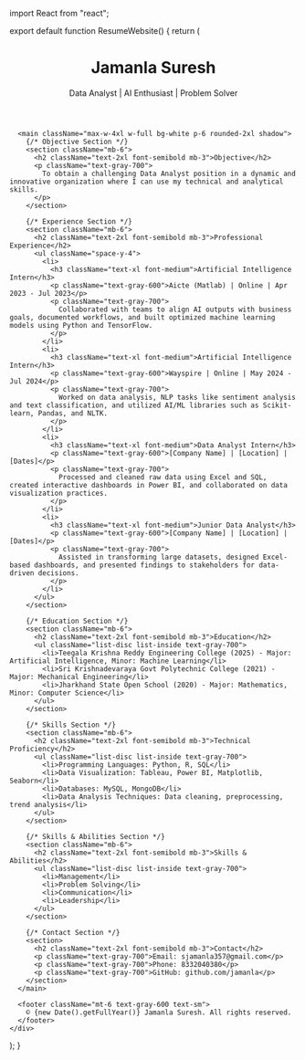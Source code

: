 import React from "react";

export default function ResumeWebsite() {
  return (
    <div className="min-h-screen bg-gray-100 flex flex-col items-center p-6">
      <header className="bg-white shadow w-full p-6 rounded-2xl mb-6">
        <h1 className="text-3xl font-bold text-center">Jamanla Suresh</h1>
        <p className="text-center text-gray-600">Data Analyst | AI Enthusiast | Problem Solver</p>
      </header>

      <main className="max-w-4xl w-full bg-white p-6 rounded-2xl shadow">
        {/* Objective Section */}
        <section className="mb-6">
          <h2 className="text-2xl font-semibold mb-3">Objective</h2>
          <p className="text-gray-700">
            To obtain a challenging Data Analyst position in a dynamic and innovative organization where I can use my technical and analytical skills.
          </p>
        </section>

        {/* Experience Section */}
        <section className="mb-6">
          <h2 className="text-2xl font-semibold mb-3">Professional Experience</h2>
          <ul className="space-y-4">
            <li>
              <h3 className="text-xl font-medium">Artificial Intelligence Intern</h3>
              <p className="text-gray-600">Aicte (Matlab) | Online | Apr 2023 - Jul 2023</p>
              <p className="text-gray-700">
                Collaborated with teams to align AI outputs with business goals, documented workflows, and built optimized machine learning models using Python and TensorFlow.
              </p>
            </li>
            <li>
              <h3 className="text-xl font-medium">Artificial Intelligence Intern</h3>
              <p className="text-gray-600">Wayspire | Online | May 2024 - Jul 2024</p>
              <p className="text-gray-700">
                Worked on data analysis, NLP tasks like sentiment analysis and text classification, and utilized AI/ML libraries such as Scikit-learn, Pandas, and NLTK.
              </p>
            </li>
            <li>
              <h3 className="text-xl font-medium">Data Analyst Intern</h3>
              <p className="text-gray-600">[Company Name] | [Location] | [Dates]</p>
              <p className="text-gray-700">
                Processed and cleaned raw data using Excel and SQL, created interactive dashboards in Power BI, and collaborated on data visualization practices.
              </p>
            </li>
            <li>
              <h3 className="text-xl font-medium">Junior Data Analyst</h3>
              <p className="text-gray-600">[Company Name] | [Location] | [Dates]</p>
              <p className="text-gray-700">
                Assisted in transforming large datasets, designed Excel-based dashboards, and presented findings to stakeholders for data-driven decisions.
              </p>
            </li>
          </ul>
        </section>

        {/* Education Section */}
        <section className="mb-6">
          <h2 className="text-2xl font-semibold mb-3">Education</h2>
          <ul className="list-disc list-inside text-gray-700">
            <li>Teegala Krishna Reddy Engineering College (2025) - Major: Artificial Intelligence, Minor: Machine Learning</li>
            <li>Sri Krishnadevaraya Govt Polytechnic College (2021) - Major: Mechanical Engineering</li>
            <li>Jharkhand State Open School (2020) - Major: Mathematics, Minor: Computer Science</li>
          </ul>
        </section>

        {/* Skills Section */}
        <section className="mb-6">
          <h2 className="text-2xl font-semibold mb-3">Technical Proficiency</h2>
          <ul className="list-disc list-inside text-gray-700">
            <li>Programming Languages: Python, R, SQL</li>
            <li>Data Visualization: Tableau, Power BI, Matplotlib, Seaborn</li>
            <li>Databases: MySQL, MongoDB</li>
            <li>Data Analysis Techniques: Data cleaning, preprocessing, trend analysis</li>
          </ul>
        </section>

        {/* Skills & Abilities Section */}
        <section className="mb-6">
          <h2 className="text-2xl font-semibold mb-3">Skills & Abilities</h2>
          <ul className="list-disc list-inside text-gray-700">
            <li>Management</li>
            <li>Problem Solving</li>
            <li>Communication</li>
            <li>Leadership</li>
          </ul>
        </section>

        {/* Contact Section */}
        <section>
          <h2 className="text-2xl font-semibold mb-3">Contact</h2>
          <p className="text-gray-700">Email: sjamanla357@gmail.com</p>
          <p className="text-gray-700">Phone: 8332040380</p>
          <p className="text-gray-700">GitHub: github.com/jamanla</p>
        </section>
      </main>

      <footer className="mt-6 text-gray-600 text-sm">
        © {new Date().getFullYear()} Jamanla Suresh. All rights reserved.
      </footer>
    </div>
  );
}
